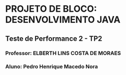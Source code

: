 # PROJETO DE BLOCO: DESENVOLVIMENTO JAVA

## Teste de Performance 2 - TP2

### Professor: ELBERTH LINS COSTA DE MORAES

### Aluno: Pedro Henrique Macedo Nora
